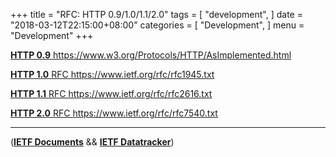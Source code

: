 
+++
title = "RFC: HTTP 0.9/1.0/1.1/2.0"
tags = [
    "development",
]
date = "2018-03-12T22:15:00+08:00"
categories = [
    "Development",
]
menu = "Development"
+++

[**HTTP 0.9** https://www.w3.org/Protocols/HTTP/AsImplemented.html ](https://www.w3.org/Protocols/HTTP/AsImplemented.html "The Original HTTP as defined in 1991")

[**HTTP 1.0** RFC https://www.ietf.org/rfc/rfc1945.txt ](https://tools.ietf.org/html/rfc1945 "Hypertext Transfer Protocol -- HTTP/1.0")

[**HTTP 1.1** RFC https://www.ietf.org/rfc/rfc2616.txt ](https://tools.ietf.org/html/rfc2616 "Hypertext Transfer Protocol -- HTTP/1.1")

[**HTTP 2.0** RFC https://www.ietf.org/rfc/rfc7540.txt ](https://tools.ietf.org/html/rfc7540 "Hypertext Transfer Protocol Version 2 -- HTTP/2")

<!--more-->

 ------------------

([**IETF Documents**](https://tools.ietf.org/html/ "IETF Documents") && [**IETF Datatracker**](https://datatracker.ietf.org/ "IETF Datatracker"))

